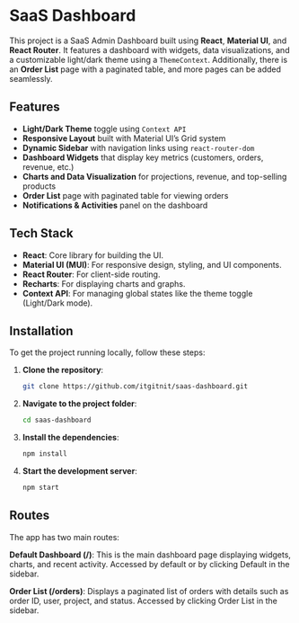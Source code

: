 # SaaS Dashboard

This project is a SaaS Admin Dashboard built using **React**, **Material UI**, and **React Router**. It features a dashboard with widgets, data visualizations, and a customizable light/dark theme using a `ThemeContext`. Additionally, there is an **Order List** page with a paginated table, and more pages can be added seamlessly.

## Features

- **Light/Dark Theme** toggle using `Context API`
- **Responsive Layout** built with Material UI’s Grid system
- **Dynamic Sidebar** with navigation links using `react-router-dom`
- **Dashboard Widgets** that display key metrics (customers, orders, revenue, etc.)
- **Charts and Data Visualization** for projections, revenue, and top-selling products
- **Order List** page with paginated table for viewing orders
- **Notifications & Activities** panel on the dashboard

## Tech Stack

- **React**: Core library for building the UI.
- **Material UI (MUI)**: For responsive design, styling, and UI components.
- **React Router**: For client-side routing.
- **Recharts**: For displaying charts and graphs.
- **Context API**: For managing global states like the theme toggle (Light/Dark mode).

## Installation

To get the project running locally, follow these steps:

1. **Clone the repository**:
   ```bash
   git clone https://github.com/itgitnit/saas-dashboard.git

2. **Navigate to the project folder**:
    ```bash
    cd saas-dashboard

3. **Install the dependencies**:
    ```bash
    npm install

4. **Start the development server**:
    ```bash
    npm start

## Routes
The app has two main routes:

**Default Dashboard (/)**: This is the main dashboard page displaying widgets, charts, and recent activity.
Accessed by default or by clicking Default in the sidebar.

**Order List (/orders)**: Displays a paginated list of orders with details such as order ID, user, project, and status. Accessed by clicking Order List in the sidebar.